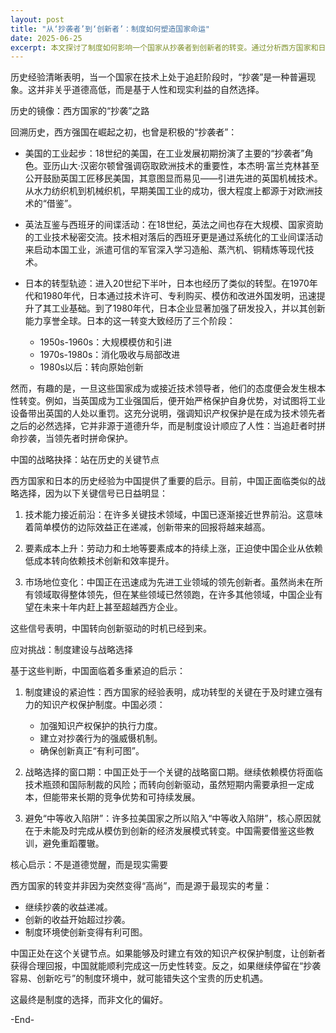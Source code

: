 ```yaml
---
layout: post
title: "从‘抄袭者’到‘创新者’：制度如何塑造国家命运"
date: 2025-06-25
excerpt: 本文探讨了制度如何影响一个国家从抄袭者到创新者的转变。通过分析西方国家和日本的历史经验，文章强调了知识产权保护制度在促进创新中的重要性。文章指出，中国正面临类似的战略选择，需要建立强有力的知识产权保护制度，以确保创新真正“有利可图”。
---
```


历史经验清晰表明，当一个国家在技术上处于追赶阶段时，“抄袭”是一种普遍现象。这并非关乎道德高低，而是基于人性和现实利益的自然选择。

历史的镜像：西方国家的“抄袭”之路

回溯历史，西方强国在崛起之初，也曾是积极的“抄袭者”：

- 美国的工业起步：18世纪的美国，在工业发展初期扮演了主要的“抄袭者”角色。亚历山大·汉密尔顿曾强调窃取欧洲技术的重要性，本杰明·富兰克林甚至公开鼓励英国工匠移民美国，其意图显而易见——引进先进的英国机械技术。从水力纺织机到机械织机，早期美国工业的成功，很大程度上都源于对欧洲技术的“借鉴”。

- 英法互鉴与西班牙的间谍活动：在18世纪，英法之间也存在大规模、国家资助的工业技术秘密交流。技术相对落后的西班牙更是通过系统化的工业间谍活动来启动本国工业，派遣可信的军官深入学习造船、蒸汽机、铜精炼等现代技术。

- 日本的转型轨迹：进入20世纪下半叶，日本也经历了类似的转型。在1970年代和1980年代，日本通过技术许可、专利购买、模仿和改进外国发明，迅速提升了其工业基础。到了1980年代，日本企业显著加强了研发投入，并以其创新能力享誉全球。日本的这一转变大致经历了三个阶段：

  - 1950s-1960s：大规模模仿和引进
  - 1970s-1980s：消化吸收与局部改进
  - 1980s以后：转向原始创新

然而，有趣的是，一旦这些国家成为或接近技术领导者，他们的态度便会发生根本性转变。例如，当英国成为工业强国后，便开始严格保护自身优势，对试图将工业设备带出英国的人处以重罚。这充分说明，强调知识产权保护是在成为技术领先者之后的必然选择，它并非源于道德升华，而是制度设计顺应了人性：当追赶者时拼命抄袭，当领先者时拼命保护。

中国的战略抉择：站在历史的关键节点

西方国家和日本的历史经验为中国提供了重要的启示。目前，中国正面临类似的战略选择，因为以下关键信号已日益明显：

1. 技术能力接近前沿：在许多关键技术领域，中国已逐渐接近世界前沿。这意味着简单模仿的边际效益正在递减，创新带来的回报将越来越高。

2. 要素成本上升：劳动力和土地等要素成本的持续上涨，正迫使中国企业从依赖低成本转向依赖技术创新和效率提升。

3. 市场地位变化：中国正在迅速成为先进工业领域的领先创新者。虽然尚未在所有领域取得整体领先，但在某些领域已然领跑，在许多其他领域，中国企业有望在未来十年内赶上甚至超越西方企业。

这些信号表明，中国转向创新驱动的时机已经到来。

应对挑战：制度建设与战略选择

基于这些判断，中国面临着多重紧迫的启示：

1. 制度建设的紧迫性：西方国家的经验表明，成功转型的关键在于及时建立强有力的知识产权保护制度。中国必须：

   - 加强知识产权保护的执行力度。
   - 建立对抄袭行为的强威慑机制。
   - 确保创新真正“有利可图”。

2. 战略选择的窗口期：中国正处于一个关键的战略窗口期。继续依赖模仿将面临技术瓶颈和国际制裁的风险；而转向创新驱动，虽然短期内需要承担一定成本，但能带来长期的竞争优势和可持续发展。

3. 避免“中等收入陷阱”：许多拉美国家之所以陷入“中等收入陷阱”，核心原因就在于未能及时完成从模仿到创新的经济发展模式转变。中国需要借鉴这些教训，避免重蹈覆辙。

核心启示：不是道德觉醒，而是现实需要

西方国家的转变并非因为突然变得“高尚”，而是源于最现实的考量：

- 继续抄袭的收益递减。
- 创新的收益开始超过抄袭。
- 制度环境使创新变得有利可图。

中国正处在这个关键节点。如果能够及时建立有效的知识产权保护制度，让创新者获得合理回报，中国就能顺利完成这一历史性转变。反之，如果继续停留在“抄袭容易、创新吃亏”的制度环境中，就可能错失这个宝贵的历史机遇。

这最终是制度的选择，而非文化的偏好。

-End-